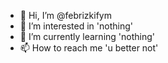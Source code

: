 - 👋 Hi, I’m @febrizkifym
- 👀 I’m interested in 'nothing'
- 🌱 I’m currently learning 'nothing'
- 📫 How to reach me 'u better not'

<!---
febrizkifym/febrizkifym is a ✨ special ✨ repository because its `README.md` (this file) appears on your GitHub profile.
You can click the Preview link to take a look at your changes.
--->
